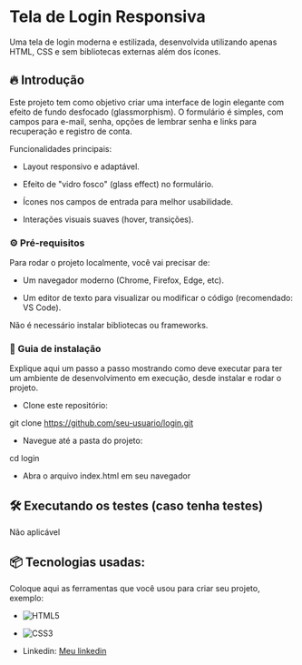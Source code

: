# Tela de Login Responsiva

Uma tela de login moderna e estilizada, desenvolvida utilizando apenas HTML, CSS e sem bibliotecas externas além dos ícones.

## 🔥 Introdução

Este projeto tem como objetivo criar uma interface de login elegante com efeito de fundo desfocado (glassmorphism).
O formulário é simples, com campos para e-mail, senha, opções de lembrar senha e links para recuperação e registro de conta.

Funcionalidades principais:

* Layout responsivo e adaptável.

* Efeito de "vidro fosco" (glass effect) no formulário.

* Ícones nos campos de entrada para melhor usabilidade.

* Interações visuais suaves (hover, transições).
### ⚙️ Pré-requisitos

Para rodar o projeto localmente, você vai precisar de:

* Um navegador moderno (Chrome, Firefox, Edge, etc).

* Um editor de texto para visualizar ou modificar o código (recomendado: VS Code).

Não é necessário instalar bibliotecas ou frameworks.

### 🔨 Guia de instalação

Explique aqui um passo a passo mostrando como deve executar para ter um ambiente de desenvolvimento em execução, desde instalar e rodar o projeto.

* Clone este repositório:

git clone https://github.com/seu-usuario/login.git

* Navegue até a pasta do projeto:

cd login

* Abra o arquivo index.html em seu navegador


## 🛠️ Executando os testes (caso tenha testes)

Não aplicável

## 📦 Tecnologias usadas:

Coloque aqui as ferramentas que você usou para criar seu projeto, exemplo:

* ![HTML5](https://img.shields.io/badge/html5-%23E34F26.svg?style=for-the-badge&logo=html5&logoColor=white)
* ![CSS3](https://img.shields.io/badge/css3-%231572B6.svg?style=for-the-badge&logo=css3&logoColor=white)


* Linkedin:
[Meu linkedin](https://www.linkedin.com/in/renan-batista/)
